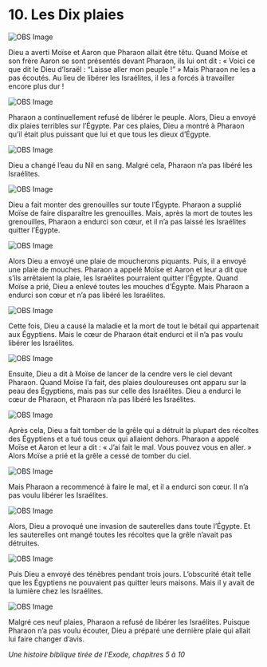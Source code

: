 # 10. Les Dix plaies

![OBS Image](https://cdn.door43.org/obs/jpg/360px/obs-en-10-01.jpg)

Dieu a averti Moïse et Aaron que Pharaon allait être têtu. Quand Moïse et son frère Aaron se sont présentés devant Pharaon, ils lui ont dit : « Voici ce que dit le Dieu d’Israël : “Laisse aller mon peuple !” » Mais Pharaon ne les a pas écoutés. Au lieu de libérer les Israélites, il les a forcés à travailler encore plus dur !

![OBS Image](https://cdn.door43.org/obs/jpg/360px/obs-en-10-02.jpg)

Pharaon a continuellement refusé de libérer le peuple. Alors, Dieu a envoyé dix plaies terribles sur l’Égypte. Par ces plaies, Dieu a montré à Pharaon qu’il était plus puissant que lui et que tous les dieux d’Égypte.

![OBS Image](https://cdn.door43.org/obs/jpg/360px/obs-en-10-03.jpg)

Dieu a changé l’eau du Nil en sang. Malgré cela, Pharaon n’a pas libéré les Israélites.

![OBS Image](https://cdn.door43.org/obs/jpg/360px/obs-en-10-04.jpg)

Dieu a fait monter des grenouilles sur toute l’Égypte. Pharaon a supplié Moïse de faire disparaître les grenouilles. Mais, après la mort de toutes les grenouilles, Pharaon a endurci son cœur, et il n’a pas laissé les Israélites quitter l’Égypte.

![OBS Image](https://cdn.door43.org/obs/jpg/360px/obs-en-10-05.jpg)

Alors Dieu a envoyé une plaie de moucherons piquants. Puis, il a envoyé une plaie de mouches. Pharaon a appelé Moïse et Aaron et leur a dit que s’ils arrêtaient la plaie, les Israélites pourraient quitter l’Égypte. Quand Moïse a prié, Dieu a enlevé toutes les mouches d’Égypte. Mais Pharaon a endurci son cœur et n’a pas libéré les Israélites.

![OBS Image](https://cdn.door43.org/obs/jpg/360px/obs-en-10-06.jpg)

Cette fois, Dieu a causé la maladie et la mort de tout le bétail qui appartenait aux Égyptiens. Mais le cœur de Pharaon était endurci et il n’a pas voulu libérer les Israélites.

![OBS Image](https://cdn.door43.org/obs/jpg/360px/obs-en-10-07.jpg)

Ensuite, Dieu a dit à Moïse de lancer de la cendre vers le ciel devant Pharaon. Quand Moïse l’a fait, des plaies douloureuses ont apparu sur la peau des Égyptiens, mais pas sur celle des Israélites. Dieu a endurci le cœur de Pharaon, et Pharaon n’a pas libéré les Israélites.

![OBS Image](https://cdn.door43.org/obs/jpg/360px/obs-en-10-08.jpg)

Après cela, Dieu a fait tomber de la grêle qui a détruit la plupart des récoltes des Égyptiens et a tué tous ceux qui allaient dehors. Pharaon a appelé Moïse et Aaron et leur a dit : « J’ai fait le mal. Vous pouvez vous en aller. » Alors Moïse a prié et la grêle a cessé de tomber du ciel.

![OBS Image](https://cdn.door43.org/obs/jpg/360px/obs-en-10-09.jpg)

Mais Pharaon a recommencé à faire le mal, et il a endurci son cœur. Il n’a pas voulu libérer les Israélites.

![OBS Image](https://cdn.door43.org/obs/jpg/360px/obs-en-10-10.jpg)

Alors, Dieu a provoqué une invasion de sauterelles dans toute l’Égypte. Et les sauterelles ont mangé toutes les récoltes que la grêle n’avait pas détruites.

![OBS Image](https://cdn.door43.org/obs/jpg/360px/obs-en-10-11.jpg)

Puis Dieu a envoyé des ténèbres pendant trois jours. L’obscurité était telle que les Égyptiens ne pouvaient pas quitter leurs maisons. Mais il y avait de la lumière chez les Israélites.

![OBS Image](https://cdn.door43.org/obs/jpg/360px/obs-en-10-12.jpg)

Malgré ces neuf plaies, Pharaon a refusé de libérer les Israélites. Puisque Pharaon n’a pas voulu écouter, Dieu a préparé une dernière plaie qui allait lui faire changer d’avis.

_Une histoire biblique tirée de l’Exode, chapitres 5 à 10_